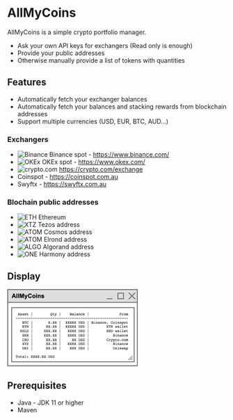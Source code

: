 # AllMyCoins

AllMyCoins is a simple crypto portfolio manager.

- Ask your own API keys for exchangers (Read only is enough)
- Provide your public addresses
- Otherwise manually provide a list of tokens with quantities

## Features

- Automatically fetch your exchanger balances 
- Automatically fetch your balances and stacking rewards from blockchain addresses
- Support multiple currencies (USD, EUR, BTC, AUD...)

### Exchangers

- <img src="https://assets.coingecko.com/markets/images/52/small/binance.jpg" alt="Binance" width="15"/> Binance spot - https://www.binance.com/
- <img src="https://assets.coingecko.com/markets/images/96/small/okEX.jpg" alt="OKEx" width="15"/> OKEx spot - https://www.okex.com/
- <img src="https://assets.coingecko.com/markets/images/589/small/crypto_com.jpg" alt="crypto.com" width="15"/> https://crypto.com/exchange
- Coinspot - https://coinspot.com.au
- Swyftx - https://swyftx.com.au

### Blochain public addresses

- <img src="https://assets.coingecko.com/coins/images/279/thumb_2x/ethereum.png" alt="ETH" width="15"/> Ethereum
- <img src="https://assets.coingecko.com/coins/images/976/thumb_2x/Tezos-logo.png" alt="XTZ" width="15"/> Tezos address
- <img src="https://assets.coingecko.com/coins/images/1481/thumb_2x/cosmos_hub.png" alt="ATOM" width="15"/> Cosmos address
- <img src="https://assets.coingecko.com/coins/images/12335/thumb_2x/Elrond.png" alt="ATOM" width="15"/> Elrond address
- <img src="https://assets.coingecko.com/coins/images/4380/thumb_2x/download.png" alt="ALGO" width="15"/> Algorand address
- <img src="https://assets.coingecko.com/coins/images/4344/thumb_2x/Y88JAze.png" alt="ONE" width="15"/> Harmony address

## Display

<img src="doc/img/allMyCoinsWindow.png" alt="AllMyCoins Window" width="300"/>

## Prerequisites

- Java - JDK 11 or higher
- Maven
